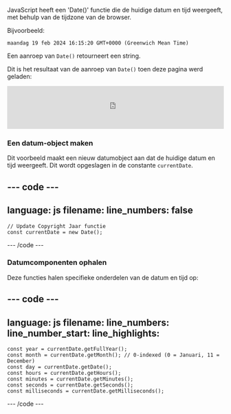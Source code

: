 JavaScript heeft een 'Date()' functie die de huidige datum en tijd weergeeft, met behulp van de tijdzone van de browser.

Bijvoorbeeld:

`maandag 19 feb 2024 16:15:20 GMT+0000 (Greenwich Mean Time)`

Een aanroep van `Date()` retourneert een string.

Dit is het resultaat van de aanroep van `Date()` toen deze pagina werd geladen:

<iframe src="https://editor.raspberrypi.org/nl-NL/embed/viewer/comic-character-date" width="100%" height="100" frameborder="0" marginwidth="0" marginheight="0" allowfullscreen> </iframe>

### Een datum-object maken

Dit voorbeeld maakt een nieuw datumobject aan dat de huidige datum en tijd weergeeft. Dit wordt opgeslagen in de constante `currentDate`.

##
--- code ---
---
language: js
filename: 
line_numbers: false
---

    // Update Copyright Jaar functie 
    const currentDate = new Date();

--- /code ---

### Datumcomponenten ophalen

Deze functies halen specifieke onderdelen van de datum en tijd op:

--- code ---
---
language: js
filename: 
line_numbers: 
line_number_start: 
line_highlights: 
---

    const year = currentDate.getFullYear();
    const month = currentDate.getMonth(); // 0-indexed (0 = Januari, 11 = December)
    const day = currentDate.getDate();
    const hours = currentDate.getHours();
    const minutes = currentDate.getMinutes();
    const seconds = currentDate.getSeconds();
    const milliseconds = currentDate.getMilliseconds();

--- /code ---